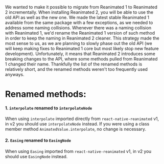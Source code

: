 We wanted to make it possible to migrate from Reanimated 1 to Reanimated 2 incrementally. When installing Reanimated 2, you will be able to use the old API as well as the new one. We made the latest stable Reanimated 1 available from the same package with a few exceptions, as we needed to address some naming collisions. Whenever there was a naming collision with Reanimated 1, we'd rename the Reanimated 1 version of such method in order to keep the naming in Reanimated 2 cleaner. This strategy made the most sense to us, as we are planning to slowly phase out the old API (we will keep making fixes to Reanimated 1 core but most likely stop new feature development). Unfortunately, it means that Reanimated 2 introduces some breaking changes to the API, where some methods pulled from Reanimated 1 changed their name. Thankfully the list of the renamed methods is relatively short, and the renamed methods weren't too frequently used anyways.

# Renamed methods:

#### 1. `interpolate` renamed to `interpolateNode`

When using `interpolate` imported directly from `react-native-reanimated` v1, in v2 you should use `interpolateNode` instead. If you were using a class member method `AnimatedValue.interpolate`, no change is necessary.

#### 2. `Easing` renamed to `EasingNode`

When using `Easing` imported from `react-native-reanimated` v1, in v2 you should use `EasingNode` instead.
